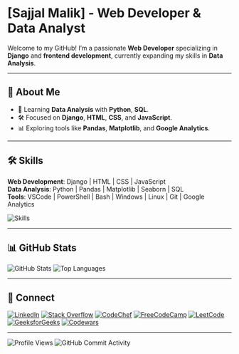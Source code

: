 # [Sajjal Malik] - Web Developer & Data Analyst

Welcome to my GitHub! I’m a passionate **Web Developer** specializing in **Django** and **frontend development**, currently expanding my skills in **Data Analysis**.

---

## 🚀 About Me
- 🌱 Learning **Data Analysis** with **Python**, **SQL**.
- 🛠️ Focused on **Django**, **HTML**, **CSS**, and **JavaScript**.
- 📊 Exploring tools like **Pandas**, **Matplotlib**, and **Google Analytics**.

---

## 🛠️ Skills

**Web Development**: Django | HTML | CSS | JavaScript  
**Data Analysis**: Python | Pandas | Matplotlib | Seaborn | SQL  
**Tools**: VSCode | PowerShell | Bash | Windows | Linux | Git | Google Analytics

![Skills](https://go-skill-icons.vercel.app/api/icons?i=django,html,css,js,py,php,c,cpp,java,pandas,matplotlib,git,googleanalytics,powershell,bash,windows,linux)

---

## 📊 GitHub Stats

![GitHub Stats](https://github-readme-stats.vercel.app/api?username=Sajjal-Malik&theme=dark&show_icons=true)   ![Top Languages](https://github-readme-stats.vercel.app/api/top-langs/?username=Sajjal-Malik&layout=compact)

---

## 🔗 Connect

[![LinkedIn](https://img.shields.io/badge/LinkedIn-0A66C2?logo=linkedin&logoColor=white&style=for-the-badge)](https://www.linkedin.com/in/sajjal-malik-589019214/) [![Stack Overflow](https://img.shields.io/badge/Stack%20Overflow-FE7A16?logo=stack-overflow&logoColor=white&style=for-the-badge)](https://stackoverflow.com/users/19632091/sajjal-malik) [![CodeChef](https://img.shields.io/badge/CodeChef-5B4638?logo=codechef&logoColor=white&style=for-the-badge)](https://www.codechef.com/users/malik_01) [![FreeCodeCamp](https://img.shields.io/badge/FreeCodeCamp-001F3F?logo=freecodecamp&logoColor=white&style=for-the-badge)](https://www.freecodecamp.org/malik_007) [![LeetCode](https://img.shields.io/badge/LeetCode-FFA116?logo=leetcode&logoColor=black&style=for-the-badge)](https://leetcode.com/u/Sajjal-Malik/) [![GeeksforGeeks](https://img.shields.io/badge/GeeksforGeeks-2F8D46?logo=geeksforgeeks&logoColor=white&style=for-the-badge)](https://www.geeksforgeeks.org/user/malik007/) [![Codewars](https://img.shields.io/badge/Codewars-B1361E?logo=codewars&logoColor=white&style=for-the-badge)](https://www.codewars.com/users/Sajjal-Malik)


---

![Profile Views](https://komarev.com/ghpvc/?username=Sajjal-Malik&style=for-the-badge) ![GitHub Commit Activity](https://img.shields.io/github/commit-activity/m/Sajjal-Malik/Sajjal-Malik?style=for-the-badge)
